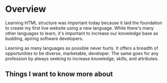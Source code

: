 # Overview

Learning HTML structure was important today because it laid the foundation to create my first live website using a new language.  While there's many other languages to learn, it's important to increase our knowledge base as budding, apiring software developers.

Learning as many languages as possible never hurts.  It offers a breadth of opportunities to be diverse, marketable, developer.  The same goes for any profession by always seeking to increase knowledge, skills, and attributes.

## Things I want to know more about
